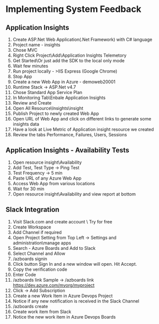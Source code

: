 # Implementing System Feedback

## Application Insights
1. Create ASP.Net Web Application(.Net Framework) with C# language
1. Project name - insights
1. Chose MVC
1. Right Click Project\Add\Application Insights Telemetory
1. Get Started\Or just add the SDK to the local only mode
1. Wait few minutes
1. Run project locally - >IIS Express (Google Chrome)
1. Stop App
1. Create a new Web App in Azure - demoweb20001
1. Runtime Stack -> ASP.Net v4.7
1. Chose Standard App Service Plan
1. In Monitoring Tab\Enbale Application Insights
1. Review and Create
1. Open All Resource\Insights\insight
1. Publish Project to newly created Web App
1. Open URL of Web App and click on different links to generate some insights data
1. Have a look at Live Metric of Application insight resource we created
1. Review the tabs Performance, Failures, Users, Sessions

## Application Insights - Availability Tests
1. Open resource insight\Availability
1. Add Test, Test Type -> Ping Test
1. Test Frequency -> 5 min
1. Paste URL of any Azure Web App
1. Access Web App from various locations
1. Wait for 30 min
1. Open resource insight\Availability and view report at bottom


## Slack Integration

1. Visit Slack.com and create account \ Try for free
2. Create Workspace
3. Add Channel if required
4. Open Project Setting from Top Left -> Settings and administration\manage apps
5. Search - Azure Boards and Add to Slack
6. Select Channel and Allow
7. /azboards signin
8. Click button Sign In and a new window will open. Hit Accept.
9. Copy the verification code
10. Enter Code
11. /azboards link <devops project name>
	Sample -> /azboards link https://dev.azure.com/myorg/myproject
12. Click -> Add Subscription
13. Create a new Work Item in Azure Devops Project
14. Notice if any new notification is received in the Slack Channel
15. /azboards create
16. Create work item from Slack
17. Notice the new work item in Azure Devops Boards
